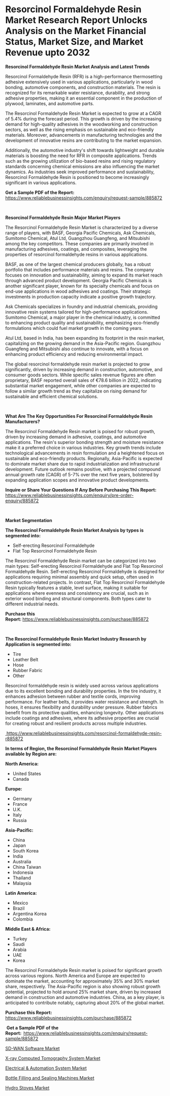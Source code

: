 <p><h1>Resorcinol Formaldehyde Resin Market Research Report Unlocks Analysis on the Market Financial Status, Market Size, and Market Revenue upto 2032</h1></p><p><strong>Resorcinol Formaldehyde Resin Market Analysis and Latest Trends</strong></p>
<p><p>Resorcinol Formaldehyde Resin (RFR) is a high-performance thermosetting adhesive extensively used in various applications, particularly in wood bonding, automotive components, and construction materials. The resin is recognized for its remarkable water resistance, durability, and strong adhesive properties, making it an essential component in the production of plywood, laminates, and automotive parts. </p><p>The Resorcinol Formaldehyde Resin Market is expected to grow at a CAGR of 5.4% during the forecast period. This growth is driven by the increasing demand for high-quality adhesives in the woodworking and construction sectors, as well as the rising emphasis on sustainable and eco-friendly materials. Moreover, advancements in manufacturing technologies and the development of innovative resins are contributing to the market expansion. </p><p>Additionally, the automotive industry's shift towards lightweight and durable materials is boosting the need for RFR in composite applications. Trends such as the growing utilization of bio-based resins and rising regulatory standards concerning chemical emissions are also influencing the market dynamics. As industries seek improved performance and sustainability, Resorcinol Formaldehyde Resin is positioned to become increasingly significant in various applications.</p></p>
<p><strong>Get a Sample PDF of the Report:&nbsp;</strong> <a href="https://www.reliablebusinessinsights.com/enquiry/request-sample/885872?utm_campaign=2128&utm_medium=2&utm_source=Github&utm_content=ia&utm_term=30012025&utm_id=resorcinol-formaldehyde-resin">https://www.reliablebusinessinsights.com/enquiry/request-sample/885872</a></p>
<p>&nbsp;</p>
<p><strong>Resorcinol Formaldehyde Resin Major Market Players</strong></p>
<p><p>The Resorcinol Formaldehyde Resin Market is characterized by a diverse range of players, with BASF, Georgia Pacific Chemicals, Ask Chemicals, Sumitomo Chemical, Atul Ltd, Guangzhou Guangfeng, and Mitsubishi among the key competitors. These companies are primarily involved in manufacturing adhesives, coatings, and composites, leveraging the properties of resorcinol formaldehyde resins in various applications.</p><p>BASF, as one of the largest chemical producers globally, has a robust portfolio that includes performance materials and resins. The company focuses on innovation and sustainability, aiming to expand its market reach through advanced product development. Georgia Pacific Chemicals is another significant player, known for its specialty chemicals and focus on end-use applications in wood adhesives and coatings. Their strategic investments in production capacity indicate a positive growth trajectory.</p><p>Ask Chemicals specializes in foundry and industrial chemicals, providing innovative resin systems tailored for high-performance applications. Sumitomo Chemical, a major player in the chemical industry, is committed to enhancing product quality and sustainability, emphasizing eco-friendly formulations which could fuel market growth in the coming years.</p><p>Atul Ltd, based in India, has been expanding its footprint in the resin market, capitalizing on the growing demand in the Asia-Pacific region. Guangzhou Guangfeng and Mitsubishi also continue to innovate, with a focus on enhancing product efficiency and reducing environmental impact.</p><p>The global resorcinol formaldehyde resin market is projected to grow significantly, driven by increasing demand in construction, automotive, and consumer goods sectors. While specific sales revenue figures are often proprietary, BASF reported overall sales of €78.6 billion in 2022, indicating substantial market engagement, while other companies are expected to follow a similar growth trend as they capitalize on rising demand for sustainable and efficient chemical solutions.</p></p>
<p>&nbsp;</p>
<p><strong>What Are The Key Opportunities For Resorcinol Formaldehyde Resin Manufacturers?</strong></p>
<p><p>The Resorcinol Formaldehyde Resin market is poised for robust growth, driven by increasing demand in adhesive, coatings, and automotive applications. The resin's superior bonding strength and moisture resistance make it a preferred choice in various industries. Key growth trends include technological advancements in resin formulation and a heightened focus on sustainable and eco-friendly products. Regionally, Asia-Pacific is expected to dominate market share due to rapid industrialization and infrastructural development. Future outlook remains positive, with a projected compound annual growth rate (CAGR) of 5-7% over the next five years, bolstered by expanding application scopes and innovative product developments.</p></p>
<p><strong>Inquire or Share Your Questions If Any Before Purchasing This Report:</strong> <a href="https://www.reliablebusinessinsights.com/enquiry/pre-order-enquiry/885872?utm_campaign=2128&utm_medium=2&utm_source=Github&utm_content=ia&utm_term=30012025&utm_id=resorcinol-formaldehyde-resin">https://www.reliablebusinessinsights.com/enquiry/pre-order-enquiry/885872</a></p>
<p>&nbsp;</p>
<p><strong>Market Segmentation</strong></p>
<p><strong>The Resorcinol Formaldehyde Resin Market Analysis by types is segmented into:</strong></p>
<p><ul><li>Self-erecting Resorcinol Formaldehyde</li><li>Flat Top Resorcinol Formaldehyde Resin</li></ul></p>
<p><p>The Resorcinol Formaldehyde Resin market can be categorized into two main types: Self-erecting Resorcinol Formaldehyde and Flat Top Resorcinol Formaldehyde Resin. Self-erecting Resorcinol Formaldehyde is designed for applications requiring minimal assembly and quick setup, often used in construction-related projects. In contrast, Flat Top Resorcinol Formaldehyde Resin typically features a stable, level surface, making it suitable for applications where evenness and consistency are crucial, such as in exterior wood binding and structural components. Both types cater to different industrial needs.</p></p>
<p><strong>Purchase this Report:&nbsp;</strong><a href="https://www.reliablebusinessinsights.com/purchase/885872?utm_campaign=2128&utm_medium=2&utm_source=Github&utm_content=ia&utm_term=30012025&utm_id=resorcinol-formaldehyde-resin">https://www.reliablebusinessinsights.com/purchase/885872</a></p>
<p>&nbsp;</p>
<p><strong>The Resorcinol Formaldehyde Resin Market Industry Research by Application is segmented into:</strong></p>
<p><ul><li>Tire</li><li>Leather Belt</li><li>Hose</li><li>Rubber Fabric</li><li>Other</li></ul></p>
<p><p>Resorcinol formaldehyde resin is widely used across various applications due to its excellent bonding and durability properties. In the tire industry, it enhances adhesion between rubber and textile cords, improving performance. For leather belts, it provides water resistance and strength. In hoses, it ensures flexibility and durability under pressure. Rubber fabrics benefit from its protective qualities, enhancing longevity. Other applications include coatings and adhesives, where its adhesive properties are crucial for creating robust and resilient products across multiple industries.</p></p>
<p><a href="https://www.reliablebusinessinsights.com/resorcinol-formaldehyde-resin-r885872?utm_campaign=2128&utm_medium=2&utm_source=Github&utm_content=ia&utm_term=30012025&utm_id=resorcinol-formaldehyde-resin">&nbsp;https://www.reliablebusinessinsights.com/resorcinol-formaldehyde-resin-r885872</a></p>
<p><strong>In terms of Region, the Resorcinol Formaldehyde Resin Market Players available by Region are:</strong></p>
<p>
    <p> <strong> North America: </strong>
        <ul>
            <li>United States</li>
            <li>Canada</li>
        </ul>
        </p> 
    <p> <strong> Europe: </strong>
        <ul>
            <li>Germany</li>
            <li>France</li>
            <li>U.K.</li>
            <li>Italy</li>
            <li>Russia</li>
        </ul>
        </p> 
    <p> <strong> Asia-Pacific: </strong>
        <ul>
            <li>China</li>
            <li>Japan</li>
            <li>South Korea</li>
            <li>India</li>
            <li>Australia</li>
            <li>China Taiwan</li>
            <li>Indonesia</li>
            <li>Thailand</li>
            <li>Malaysia</li>
        </ul>
        </p> 
    <p> <strong> Latin America: </strong>
        <ul>
            <li>Mexico</li>
            <li>Brazil</li>
            <li>Argentina Korea</li>
            <li>Colombia</li>
        </ul>
        </p> 
    <p> <strong> Middle East & Africa: </strong>
        <ul>
            <li>Turkey</li>
            <li>Saudi</li>
            <li>Arabia</li>
            <li>UAE</li>
            <li>Korea</li>
        </ul>
    </p>
    </p>
<p><p>The Resorcinol Formaldehyde Resin market is poised for significant growth across various regions. North America and Europe are expected to dominate the market, accounting for approximately 35% and 30% market share, respectively. The Asia-Pacific region is also showing robust growth potential, projected to hold around 25% market share, driven by increased demand in construction and automotive industries. China, as a key player, is anticipated to contribute notably, capturing about 20% of the global market.</p></p>
<p><strong>Purchase this Report: </strong><a href="https://www.reliablebusinessinsights.com/purchase/885872?utm_campaign=2128&utm_medium=2&utm_source=Github&utm_content=ia&utm_term=30012025&utm_id=resorcinol-formaldehyde-resin">https://www.reliablebusinessinsights.com/purchase/885872</a></p>
<p>&nbsp;<strong>Get a Sample PDF of the Report:&nbsp;&nbsp;</strong><a href="https://www.reliablebusinessinsights.com/enquiry/request-sample/885872?utm_campaign=2128&utm_medium=2&utm_source=Github&utm_content=ia&utm_term=30012025&utm_id=resorcinol-formaldehyde-resin">https://www.reliablebusinessinsights.com/enquiry/request-sample/885872</a></p>
<p><strong></strong></p>
<p><p><a href="https://www.linkedin.com/pulse/trends-sd-wan-software-market-2025-2032-expected-growth-2nzxe?utm_campaign=2128&utm_medium=2&utm_source=Github&utm_content=ia&utm_term=30012025&utm_id=resorcinol-formaldehyde-resin">SD-WAN Software Market</a></p><p><a href="https://www.linkedin.com/pulse/detailed-analysis-size-x-ray-computed-tomography-system-1nq7e?utm_campaign=2128&utm_medium=2&utm_source=Github&utm_content=ia&utm_term=30012025&utm_id=resorcinol-formaldehyde-resin">X-ray Computed Tomography System Market</a></p><p><a href="https://www.linkedin.com/pulse/electrical-automation-system-market-forecasted-using-segmentation-pbgie?utm_campaign=2128&utm_medium=2&utm_source=Github&utm_content=ia&utm_term=30012025&utm_id=resorcinol-formaldehyde-resin">Electrical & Automation System Market</a></p><p><a href="https://www.linkedin.com/pulse/revenue-generation-insights-bottle-filling-sealing-machines-r8o7e?utm_campaign=2128&utm_medium=2&utm_source=Github&utm_content=ia&utm_term=30012025&utm_id=resorcinol-formaldehyde-resin">Bottle Filling and Sealing Machines Market</a></p><p><a href="https://www.linkedin.com/pulse/evaluating-impact-latest-trends-hydro-stoves-market-zfbhe?utm_campaign=2128&utm_medium=2&utm_source=Github&utm_content=ia&utm_term=30012025&utm_id=resorcinol-formaldehyde-resin">Hydro Stoves Market</a></p></p>